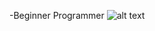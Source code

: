 -Beginner Programmer
![alt text](https://cdn.discordapp.com/attachments/799525717507440674/868861787255210074/IMG_9658.JPG)
<!---
beatbee/beatbee is a ✨ special ✨ repository because its `README.md` (this file) appears on your GitHub profile.
You can click the Preview link to take a look at your changes.
--->
